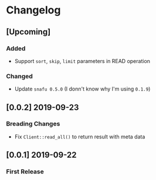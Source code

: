 # Changelog

## [Upcoming]

### Added

- Support `sort`, `skip`, `limit` parameters in READ operation

### Changed

- Update `snafu 0.5.0` (I donn't know why I'm using `0.1.9`)

## [0.0.2] 2019-09-23

### Breading Changes

- Fix `Client::read_all()` to return result with meta data

## [0.0.1] 2019-09-22

### First Release
